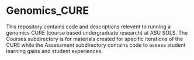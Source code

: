 # Genomics_CURE

This repository contains code and descriptions relevent to running a genomics CURE (course based undergraduate research) at ASU SOLS.  The Courses subdirectory is for materials created for specific iterations of the CURE while the Assessment subdirectory contains code to assess student learning gains and student experiences.
